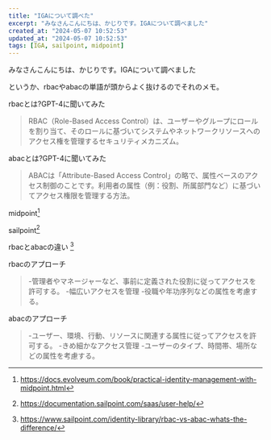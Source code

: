 ```yaml
---
title: "IGAについて調べた"
excerpt: "みなさんこんにちは、かじりです。IGAについて調べました"
created_at: "2024-05-07 10:52:53"
updated_at: "2024-05-07 10:52:53"
tags: [IGA, sailpoint, midpoint]
---
```


みなさんこんにちは、かじりです。IGAについて調べました

というか、rbacやabacの単語が頭からよく抜けるのでそれのメモ。

rbacとは?GPT-4に聞いてみた

> RBAC（Role-Based Access Control）は、ユーザーやグループにロールを割り当て、そのロールに基づいてシステムやネットワークリソースへのアクセス権を管理するセキュリティメカニズム。

abacとは?GPT-4に聞いてみた

> ABACは「Attribute-Based Access Control」の略で、属性ベースのアクセス制御のことです。利用者の属性（例：役割、所属部門など）に基づいてアクセス権限を管理する方法。

midpoint[^midpoint-doc]

[^midpoint-doc]: https://docs.evolveum.com/book/practical-identity-management-with-midpoint.html

sailpoint[^sailpoint-doc]

[^sailpoint-doc]: https://documentation.sailpoint.com/saas/user-help/

rbacとabacの違い [^rbac-vs-abac-whats-the-difference]

[^rbac-vs-abac-whats-the-difference]: https://www.sailpoint.com/identity-library/rbac-vs-abac-whats-the-difference/

rbacのアプローチ

> -管理者やマネージャーなど、事前に定義された役割に従ってアクセスを許可する。
> -幅広いアクセスを管理
> -役職や年功序列などの属性を考慮する。

abacのアプローチ

> -ユーザー、環境、行動、リソースに関連する属性に従ってアクセスを許可する。
> -きめ細かなアクセス管理
> -ユーザーのタイプ、時間帯、場所などの属性を考慮する。

